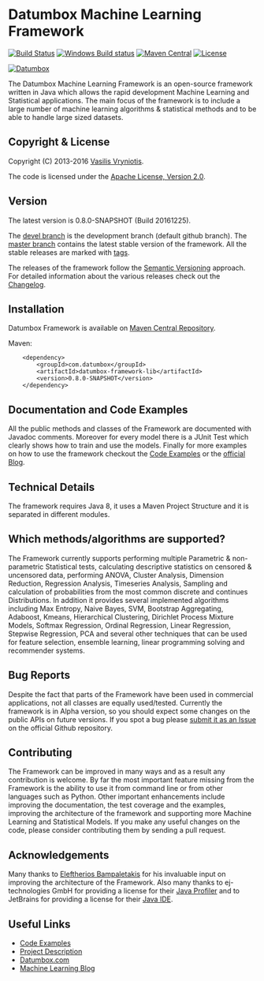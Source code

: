 Datumbox Machine Learning Framework
===================================
[![Build Status](https://api.travis-ci.org/datumbox/datumbox-framework.svg)](https://travis-ci.org/datumbox/datumbox-framework) [![Windows Build status](https://ci.appveyor.com/api/projects/status/2aqkak8kmt8ooj4i?svg=true)](https://ci.appveyor.com/project/datumbox/datumbox-framework) [![Maven Central](https://maven-badges.herokuapp.com/maven-central/com.datumbox/datumbox-framework-lib/badge.svg)](https://maven-badges.herokuapp.com/maven-central/com.datumbox/datumbox-framework-lib) [![License](https://img.shields.io/:license-apache-green.svg)](./LICENSE)

[![Datumbox](http://www.datumbox.com/img/logo.png)](http://www.datumbox.com/)

The Datumbox Machine Learning Framework is an open-source framework written in Java which allows the rapid development Machine Learning and Statistical applications. The main focus of the framework is to include a large number of machine learning algorithms & statistical methods and to be able to handle large sized datasets. 

Copyright & License
-------------------

Copyright (C) 2013-2016 [Vasilis Vryniotis](http://blog.datumbox.com/author/bbriniotis/). 

The code is licensed under the [Apache License, Version 2.0](./LICENSE).

Version
-------

The latest version is 0.8.0-SNAPSHOT (Build 20161225).

The [devel branch](https://github.com/datumbox/datumbox-framework/tree/devel) is the development branch (default github branch). The [master branch](https://github.com/datumbox/datumbox-framework/tree/master) contains the latest stable version of the framework. All the stable releases are marked with [tags](https://github.com/datumbox/datumbox-framework/releases).

The releases of the framework follow the [Semantic Versioning](http://semver.org/) approach. For detailed information about the various releases check out the [Changelog](./CHANGELOG.md).

Installation
------------

Datumbox Framework is available on [Maven Central Repository](http://search.maven.org/#search%7Cga%7C1%7Cg%3A%22com.datumbox%22%20AND%20a%3A%22datumbox-framework-lib%22). 

Maven:
```
    <dependency>
        <groupId>com.datumbox</groupId>
        <artifactId>datumbox-framework-lib</artifactId>
        <version>0.8.0-SNAPSHOT</version>
    </dependency>
```

Documentation and Code Examples
-------------------------------

All the public methods and classes of the Framework are documented with Javadoc comments. Moreover for every model there is a JUnit Test which clearly shows how to train and use the models. Finally for more examples on how to use the framework checkout the [Code Examples](https://github.com/datumbox/datumbox-framework-examples/) or the [official Blog](http://blog.datumbox.com/).

Technical Details
-----------------

The framework requires Java 8, it uses a Maven Project Structure and it is separated in different modules. 

Which methods/algorithms are supported?
---------------------------------------

The Framework currently supports performing multiple Parametric & non-parametric Statistical tests, calculating descriptive statistics on censored & uncensored data, performing ANOVA, Cluster Analysis, Dimension Reduction, Regression Analysis, Timeseries Analysis, Sampling and calculation of probabilities from the most common discrete and continues Distributions. In addition it provides several implemented algorithms including Max Entropy, Naive Bayes, SVM, Bootstrap Aggregating, Adaboost, Kmeans, Hierarchical Clustering, Dirichlet Process Mixture Models, Softmax Regression, Ordinal Regression, Linear Regression, Stepwise Regression, PCA and several other techniques that can be used for feature selection, ensemble learning, linear programming solving and recommender systems.

Bug Reports
-----------

Despite the fact that parts of the Framework have been used in commercial applications, not all classes are equally used/tested. Currently the framework is in Alpha version, so you should expect some changes on the public APIs on future versions. If you spot a bug please [submit it as an Issue](https://github.com/datumbox/datumbox-framework/issues) on the official Github repository. 

Contributing
------------

The Framework can be improved in many ways and as a result any contribution is welcome. By far the most important feature missing from the Framework is the ability to use it from command line or from other languages such as Python. Other important enhancements include improving the documentation, the test coverage and the examples, improving the architecture of the framework and supporting more Machine Learning and Statistical Models. If you make any useful changes on the code, please consider contributing them by sending a pull request.

Acknowledgements
----------------

Many thanks to [Eleftherios Bampaletakis](http://gr.linkedin.com/pub/eleftherios-bampaletakis/39/875/551) for his invaluable input on improving the architecture of the Framework. Also many thanks to ej-technologies GmbH for providing a license for their [Java Profiler](http://www.ej-technologies.com/products/jprofiler/overview.html) and to JetBrains for providing a license for their [Java IDE](https://www.jetbrains.com/idea/).

Useful Links
------------

- [Code Examples](https://github.com/datumbox/datumbox-framework-examples/)
- [Project Description](http://blog.datumbox.com/new-open-source-machine-learning-framework-written-in-java/)
- [Datumbox.com](http://www.datumbox.com/)
- [Machine Learning Blog](http://blog.datumbox.com/)

